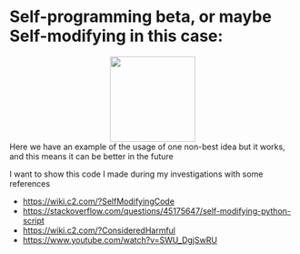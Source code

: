 # Self-programming beta, or maybe Self-modifying in this case:
<div style="text-align:center">
  <img src="https://github.com/Kuper-xx/Self-programming-beta/assets/44248472/7a6a5a90-6075-4254-aeb7-c3626df1679b" width="150" height="150" />
</div>
Here we have an example of the usage of one non-best idea but it works, and this means it can be better in the future

I want to show this code I made during my investigations with some references
* https://wiki.c2.com/?SelfModifyingCode
* https://stackoverflow.com/questions/45175647/self-modifying-python-script
* https://wiki.c2.com/?ConsideredHarmful
* https://www.youtube.com/watch?v=SWU_DgjSwRU
